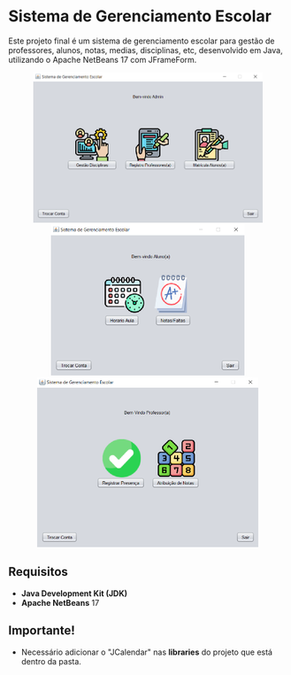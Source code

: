 # Sistema de Gerenciamento Escolar

Este projeto final é um sistema de gerenciamento escolar para gestão de professores, alunos, notas, medias, disciplinas, etc, desenvolvido em Java, utilizando o Apache NetBeans 17 com JFrameForm.

<div align="center">
  <img src="https://github.com/lucassantos540/SistemaGerenciamentoEscolar/blob/main/previewAdmin.png?raw=true" alt="SistemaDeGerenciamentoEscolar" width="415px">
  <img src="https://github.com/lucassantos540/SistemaGerenciamentoEscolar/blob/main/previewAluno.png?raw=true" alt="SistemaDeGerenciamentoEscolar" width="350px">
  <img src="https://github.com/lucassantos540/SistemaGerenciamentoEscolar/blob/main/previewProfessor.png?raw=true" alt="SistemaDeGerenciamentoEscolar" width="400px">
</div>

## Requisitos

- **Java Development Kit (JDK)**
- **Apache NetBeans** 17

## Importante!

- Necessário adicionar o "JCalendar" nas **libraries** do projeto que está dentro da pasta.
